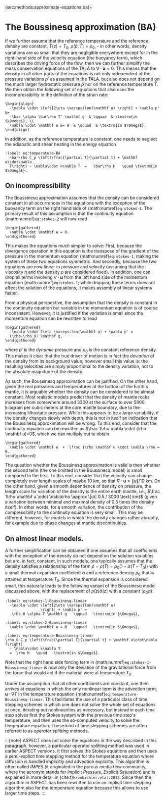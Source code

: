 (sec:methods:approximate-equations:ba)=
# The Boussinesq approximation (BA)

If we further assume that the reference temperature and the reference density are constant, $\bar T(z)=T_0$, $\bar\rho(\bar p,\bar T)=\rho_0$, - in other words, density variations are so small that they are negligible everywhere except for in the right-hand side of the velocity equation (the buoyancy term), which describes the driving force of the flow, then we can further simplify the mass conservation equations of the TALA to $\nabla \cdot \mathbf u=0$.
This means that the density in all other parts of the equations is not only independent of the pressure variations $p'$ as assumed in the TALA, but also does not depend on the much larger hydrostatic pressure $\bar p$ nor on the reference temperature $\bar T$.
We then obtain the following set of equations that also uses the incompressibility in the definition of the strain rate:
```{math}
\begin{align}
  -\nabla \cdot \left[2\eta \varepsilon(\mathbf u) \right] + \nabla p' &=
  -\bar \alpha \bar\rho T' \mathbf g  & \qquad  & \textrm{in $\Omega$}, \\
  \nabla \cdot \mathbf u &= 0  & \qquad  & \textrm{in $\Omega$}.
\end{align}
```
In addition, as the reference temperature is constant, one needs to neglect the adiabatic and shear heating in the energy equation
```{math}
:label: eq:temperature-BA
  \bar\rho C_p \left(\frac{\partial T}{\partial t} + \mathbf u\cdot\nabla
  T\right) - \nabla\cdot k\nabla T  =   \bar\rho H   \quad \textrm{in $\Omega$}.
```

## On incompressibility

The Boussinesq approximation assumes that the density can be considered constant in all occurrences in the equations with the exception of the buoyancy term on the right hand side of {math:numref}`eq:stokes-1`.
The primary result of this assumption is that the continuity equation {math:numref}`eq:stokes-2` will now read
```{math}
\begin{gathered}
  \nabla \cdot \mathbf u = 0.
\end{gathered}
```
This makes the equations *much* simpler to solve: First, because the divergence operation in this equation is the transpose of the gradient of the pressure in the momentum equation {math:numref}`eq:stokes-1`, making the system of these two equations symmetric.
And secondly, because the two equations are now linear in pressure and velocity (assuming that the viscosity $\eta$ and the density $\rho$ are considered fixed).
In addition, one can drop all terms involving $\nabla \cdot \mathbf u$ from the left hand side of the momentum equation {math:numref}`eq:stokes-1`; while dropping these terms does not affect the solution of the equations, it makes assembly of linear systems faster.

From a physical perspective, the assumption that the density is constant in the continuity equation but variable in the momentum equation is of course inconsistent.
However, it is justified if the variation is small since the momentum equation can be rewritten to read
```{math}
\begin{gathered}
  -\nabla \cdot 2\eta \varepsilon(\mathbf u) + \nabla p' =
  (\rho-\rho_0) \mathbf g,
\end{gathered}
```
where $p'$ is the *dynamic* pressure and $\rho_0$ is the constant reference density.
This makes it clear that the true driver of motion is in fact the *deviation* of the density from its background value, however small this value is: the resulting velocities are simply proportional to the density variation, not to the absolute magnitude of the density.

As such, the Boussinesq approximation can be justified.
On the other hand, given the real pressures and temperatures at the bottom of the Earth's mantle, it is arguable whether the density can be considered to be almost constant.
Most realistic models predict that the density of mantle rocks increases from somewhere around 3300 at the surface to over 5000 kilogram per cubic meters at the core mantle boundary, due to the increasing lithostatic pressure.
While this appears to be a large variability, if the density changes slowly with depth, this is not in itself an indication that the Boussinesq approximation will be wrong.
To this end, consider that the continuity equation can be rewritten as $\frac 1\rho \nabla \cdot (\rho \mathbf u)=0$, which we can multiply out to obtain
```{math}
\begin{gathered}
  \nabla \cdot \mathbf u  +  \frac 1\rho \mathbf u \cdot \nabla \rho = 0.
\end{gathered}
```
The question whether the Boussinesq approximation is valid is then whether the second term (the one omitted in the Boussinesq model) is small compared to the first.
To this end, consider that the velocity can change completely over length scales of maybe 10 km, so that $\nabla \cdot\mathbf u \approx \|u\| /10\text{ km}$.
On the other hand, given a smooth dependence of density on pressure, the length scale for variation of the density is the entire earth mantle, i.e., $\frac 1\rho \mathbf u \cdot \nabla\rho \approx \|u\| 0.5 / 3000 \text{ km}$ (given a variation between minimal and maximal density of 0.5 times the
density itself).
In other words, for a smooth variation, the contribution of the compressibility to the continuity equation is very small.
This may be different, however, for models in which the density changes rather abruptly, for example due to phase changes at mantle discontinuities.

## On almost linear models.

A further simplification can be obtained if one assumes that all coefficients with the exception of the density do not depend on the solution variables but are, in fact, constant.
In such models, one typically assumes that the density satisfies a relationship of the form $\rho=\rho(T)=\rho_0(1-\alpha(T-T_0))$ with a small thermal expansion coefficient $\alpha$ and a reference density $\rho_0$ that is attained at temperature $T_0$.
Since the thermal expansion is considered small, this naturally leads to the following variant of the Boussinesq model discussed above, with the replacement of $\bar \rho(z) \bar \alpha(z)$ with a constant ($\rho_0 \alpha$):
```{math}
:label: eq:stokes-1-Boussinesq-linear
  -\nabla \cdot \left[2\eta \varepsilon(\mathbf u)
                \right] + \nabla p' =
  -\rho_0 \alpha T \mathbf g   \qquad   \textrm{in $\Omega$},
```
```{math}
:label: eq:stokes-2-Boussinesq-linear
  \nabla \cdot \mathbf u = 0   \qquad   \textrm{in $\Omega$},
```
```{math}
:label: eq:temperature-Boussinesq-linear
\rho_0 C_p \left(\frac{\partial T}{\partial t} + \mathbf u\cdot\nabla T\right)
  - \nabla\cdot k\nabla T
  =  \rho H   \quad   \textrm{in $\Omega$}.
```
Note that the right hand side forcing term in {math:numref}`eq:stokes-1-Boussinesq-linear` is now only the deviation of the gravitational force from the force that would act if the material were at temperature $T_0$.

Under the assumption that all other coefficients are constant, one then arrives at equations in which the only nonlinear term is the advection term, $\mathbf u \cdot \nabla T$ in the temperature equation {math:numref}`eq:temperature-Boussinesq-linear`.
This facilitates the use of a particular class of time stepping schemes in which one does not solve the whole set of equations at once, iterating out nonlinearities as necessary, but instead in each time step solves first the Stokes system with the previous time step's temperature, and then uses the so-computed velocity to solve the temperature equation. These kind of time stepping schemes are often referred to as *operator splitting* methods.

:::{note}
ASPECT does not solve the equations in the way described in this paragraph, however, a particular operator splitting method was used in earlier ASPECT versions.
It first solves the Stokes equations and then uses a semi-explicit time stepping method for the temperature equation where diffusion is handled implicitly and advection explicitly. This algorithm is often called *IMPES* (it originated in the porous media flow community, where the acronym stands for *Im*plicit *P*ressure, *E*xplicit *S*aturation) and is explained in more detail in {cite:t}`kronbichler:etal:2012`. Since then the algorithm in ASPECT has been rewritten to use an implicit time stepping algorithm also for the temperature equation because this allows to use larger time steps.
:::
